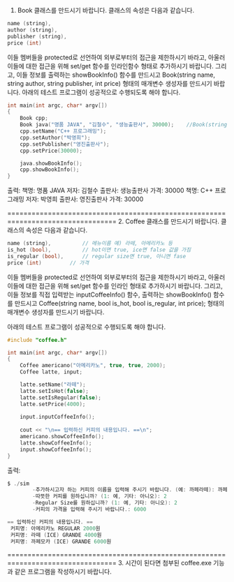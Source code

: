 1. Book 클래스를 만드시기 바랍니다. 클래스의 속성은 다음과 같습니다.
```c
name (string), 
author (string), 
publisher (string), 
price (int)
```

이들 멤버들을 protected로 선언하여 외부로부터의 접근을 제한하시기 바라고, 아울러 이들에 대한 접근을 위해 set/get 함수를 인라인함수 형태로 추가하시기 바랍니다. 그리고, 이들 정보를 출력하는 showBookInfo() 함수를 만드시고 Book(string name, string author, string publisher, int price) 형태의 매개변수 생성자를 만드시기 바랍니다.
아래의 테스트 프로그램이 성공적으로 수행되도록 해야 합니다.
```c
int main(int argc, char* argv[])
{
	Book cpp;
	Book java("명품 JAVA", "김철수", "생능출판사", 30000);	//Book(string name, string author, string publisher, int price)
	cpp.setName("C++ 프로그래밍");
	cpp.setAuthor("박영희");
	cpp.setPublisher("영진출판사");
	cpp.setPrice(30000);

	java.showBookInfo();
	cpp.showBookInfo();
}
``` 
	
출력:
책명: 명품 JAVA 저자: 김철수 출판사: 생능출판사 가격: 30000
책명: C++ 프로그래밍 저자: 박영희 출판사: 영진출판사 가격: 30000

=================================================================================
2. Coffee 클래스를 만드시기 바랍니다. 클래스의 속성은 다음과 같습니다. 
```c
name (string), 			// 메뉴이름 예) 라떼, 아메리카노 등
is_hot (bool), 			// hot이면 true, ice면 false 값을 가짐
is_regular (bool), 		// regular size면 true, 아니면 fase
price (int)			// 가격	
```

이들 멤버들을 protected로 선언하여 외부로부터의 접근을 제한하시기 바라고, 아울러 이들에 대한 접근을 위해 set/get 함수를 인라인 형태로 추가하시기 바랍니다. 그리고, 이들 정보를 직접 입력받는 inputCoffeeInfo() 함수, 출력하는 showBookInfo() 함수를 만드시고 Coffee(string name, bool is_hot, bool is_regular, int price); 형태의 매개변수 생성자를 만드시기 바랍니다.

아래의 테스트 프로그램이 성공적으로 수행되도록 해야 합니다.

```c
#include "coffee.h"

int main(int argc, char* argv[])
{
	Coffee americano("아메리카노", true, true, 2000);
	Coffee latte, input;

	latte.setName("라떼");
	latte.setIsHot(false);
	latte.setIsRegular(false);
	latte.setPrice(4000);
	
	input.inputCoffeeInfo();
	
	cout << "\n== 입력하신 커피의 내용입니다. ==\n";
	americano.showCoffeeInfo();
	latte.showCoffeeInfo();
	input.showCoffeeInfo();
}
```
	
출력:
```c
$ ./sim
        -추가하시고자 하는 커피의 이름을 입력해 주시기 바랍니다. (예: 까페라떼): 까페모카
        -따뜻한 커피를 원하십니까? (1: 예, 기타: 아니오): 2
        -Regular Size를 원하십니까? (1: 예, 기타: 아니오): 2
        -커피의 가격을 입력해 주시기 바랍니다.: 6000

== 입력하신 커피의 내용입니다. ==
 커피명: 아메리카노 REGULAR 2000원
 커피명: 라떼 (ICE) GRANDE 4000원
 커피명: 까페모카 (ICE) GRANDE 6000원
```
 
=================================================================================
3. 시간이 된다면 첨부된 coffee.exe 기능과 같은 프로그램을 작성하시기 바랍니다.
